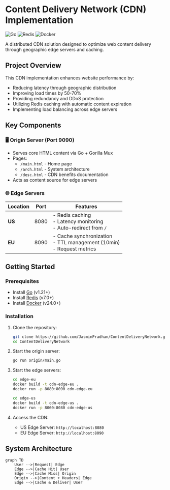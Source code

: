 # Content Delivery Network (CDN) Implementation

![Go](https://img.shields.io/badge/Go-1.21+-blue.svg)
![Redis](https://img.shields.io/badge/Redis-7.0+-red.svg)
![Docker](https://img.shields.io/badge/Docker-24.0+-blue.svg)

A distributed CDN solution designed to optimize web content delivery through geographic edge servers and caching.

## Project Overview

This CDN implementation enhances website performance by:
- Reducing latency through geographic distribution
- Improving load times by 50-70%
- Providing redundancy and DDoS protection
- Utilizing Redis caching with automatic content expiration
- Implementing load balancing across edge servers

## Key Components

### 🖥 Origin Server (Port 9090)
- Serves core HTML content via Go + Gorilla Mux
- Pages: 
  - `/main.html` - Home page
  - `/arch.html` - System architecture
  - `/desc.html` - CDN benefits documentation
- Acts as content source for edge servers

### 🌐 Edge Servers
| Location | Port | Features |
|----------|------|----------|
| **US**   | 8080 | - Redis caching<br>- Latency monitoring<br>- Auto-redirect from `/` |
| **EU**   | 8090 | - Cache synchronization<br>- TTL management (10min)<br>- Request metrics |

## Getting Started

### Prerequisites
- Install [Go](https://go.dev/doc/install) (v1.21+)
- Install [Redis](https://redis.io/docs/getting-started/) (v7.0+)
- Install [Docker](https://docs.docker.com/get-docker/) (v24.0+)

### Installation
1. Clone the repository:
    ```bash
    git clone https://github.com/JasminPradhan/ContentDeliveryNetwork.git
    cd ContentDeliveryNetwork
    ```

2. Start the origin server:
    ```bash
    go run origin/main.go
    ```

3. Start the edge servers:
    ```bash
    cd edge-eu
    docker build -t cdn-edge-eu .
    docker run -p 8080:8090 cdn-edge-eu
    ```
    ```bash
    cd edge-us
    docker build -t cdn-edge-us .
    docker run -p 8060:8080 cdn-edge-us
    ```

4. Access the CDN:
    - US Edge Server: `http://localhost:8080`
    - EU Edge Server: `http://localhost:8090`


## System Architecture

```mermaid
graph TD
    User -->|Request| Edge
    Edge -->|Cache Hit| User
    Edge -->|Cache Miss| Origin
    Origin -->|Content + Headers| Edge
    Edge -->|Cache & Deliver| User
